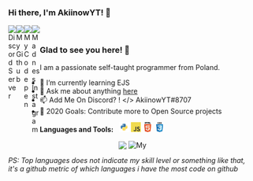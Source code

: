 <!--
**PixelMadness/PixelMadness** is a ✨ _special_ ✨ repository because its `README.md` (this file) appears on your GitHub profile.

Here are some ideas to get you started:

- 🔭 I’m currently working on ...
- 🌱 I’m currently learning ...
- 👯 I’m looking to collaborate on ...
- 🤔 I’m looking for help with ...
- 💬 Ask me about ...
- 📫 How to reach me: ...
- 😄 Pronouns: ...
- ⚡ Fun fact: ...
-->

### Hi there, I'm AkiinowYT! 👋
<a href="https://discord.gg/auNTnn8">
  <img align="left" alt="Discord Server" width="16px" src="https://cdn.jsdelivr.net/npm/simple-icons@v3/icons/discord.svg" />
</a>
 <a href="https://github.com/Akiinow">
  <img align="left" alt="My Github" width="16px" src="https://cdn.jsdelivr.net/npm/simple-icons@v3/icons/github.svg" />
</a>
 <a href="http://prowarz.ezyro.com">
  <img align="left" alt="My Codepen" width="16px" src="https://cdn.jsdelivr.net/npm/simple-icons@v3/icons/codepen.svg" />
</a>
<a href="https://www.instagram.com/akiinowyt/">
  <img align="left" alt="Madness Instagram" width="16px" src="https://cdn.jsdelivr.net/npm/simple-icons@v3/icons/instagram.svg" />
</a>

<br />

### Glad to see you here! 🤩 &nbsp;

I am a passionate self-taught programmer from Poland.
 - 🌱 I’m currently learning EJS
- 💬 Ask me about anything [here](https://discord.gg/auNTnn8)
- 📫 Add Me On Discord? ! </> AkiinowYT#8707
- 🥅 2020 Goals: Contribute more to Open Source projects

**Languages and Tools:** &nbsp;
<code><img height="20" src="https://raw.githubusercontent.com/github/explore/80688e429a7d4ef2fca1e82350fe8e3517d3494d/topics/python/python.png"></code>
<code><img height="20" src="https://raw.githubusercontent.com/github/explore/80688e429a7d4ef2fca1e82350fe8e3517d3494d/topics/javascript/javascript.png"></code>
<code><img height="20" src="https://raw.githubusercontent.com/github/explore/80688e429a7d4ef2fca1e82350fe8e3517d3494d/topics/html/html.png"></code>
<code><img height="20" src="https://raw.githubusercontent.com/github/explore/80688e429a7d4ef2fca1e82350fe8e3517d3494d/topics/css/css.png"></code>
 

<p align="center">
  <img align="center" src="https://github-readme-stats.vercel.app/api/top-langs/?username=PixelMadness&theme=dracula&hide_langs_below=1&layout=compact" />
  <img align="center" src="https://github-readme-stats.vercel.app/api?username=PixelMadness&show_icons=true&theme=dracula&line_height=21" alt="My "/>
</p>

*PS: Top languages does not indicate my skill level or something like that, it's a github metric of which languages i have the most code on github*

<br />

